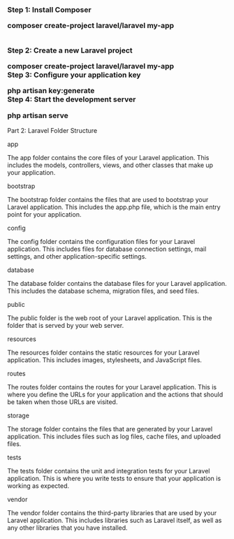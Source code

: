 <h3>
Step 1: Install Composer

composer create-project laravel/laravel my-app

<br>
Step 2: Create a new Laravel project

composer create-project laravel/laravel my-app
<br>
Step 3: Configure your application key

php artisan key:generate
<br>
Step 4: Start the development server

php artisan serve
</h3>


Part 2: Laravel Folder Structure

app

The app folder contains the core files of your Laravel application. This includes the models, controllers, views, and other classes that make up your application.

bootstrap

The bootstrap folder contains the files that are used to bootstrap your Laravel application. This includes the app.php file, which is the main entry point for your application.

config

The config folder contains the configuration files for your Laravel application. This includes files for database connection settings, mail settings, and other application-specific settings.

database

The database folder contains the database files for your Laravel application. This includes the database schema, migration files, and seed files.

public

The public folder is the web root of your Laravel application. This is the folder that is served by your web server.

resources

The resources folder contains the static resources for your Laravel application. This includes images, stylesheets, and JavaScript files.

routes

The routes folder contains the routes for your Laravel application. This is where you define the URLs for your application and the actions that should be taken when those URLs are visited.

storage

The storage folder contains the files that are generated by your Laravel application. This includes files such as log files, cache files, and uploaded files.

tests

The tests folder contains the unit and integration tests for your Laravel application. This is where you write tests to ensure that your application is working as expected.

vendor

The vendor folder contains the third-party libraries that are used by your Laravel application. This includes libraries such as Laravel itself, as well as any other libraries that you have installed.